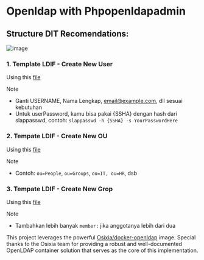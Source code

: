 # Openldap with Phpopenldapadmin

## Structure DIT Recomendations:
![image](https://github.com/user-attachments/assets/6e8eda68-da98-4b6f-bbdf-33a021387f40)

### 1. Template LDIF - Create New User
Using this [file](https://github.com/andreassebayang/OpenLDAP/blob/main/template_add_new_User.ldif)

> [!Note]
> - Ganti USERNAME, Nama Lengkap, email@example.com, dll sesuai kebutuhan
> - Untuk userPassword, kamu bisa pakai {SSHA} dengan hash dari slappasswd, contoh:
>  `slappasswd -h {SSHA} -s YourPasswordHere`


### 2.  Tempate LDIF - Create New OU
Using this [file](https://github.com/andreassebayang/OpenLDAP/blob/main/Template_Add_New_OU.ldif)
> [!Note]
> - Contoh: `ou=People`, `ou=Groups`, `ou=IT, ou=HR`, dsb

### 3.  Tempate LDIF - Create New Grop
Using this [file](https://github.com/andreassebayang/OpenLDAP/blob/main/Template_add_new_group.ldif)
> [!Note]
> - Tambahkan lebih banyak `member:` jika anggotanya lebih dari  dua




This project leverages the powerful [Osixia/docker-openldap](https://github.com/osixia/docker-openldap) image.
Special thanks to the Osixia team for providing a robust and well-documented OpenLDAP container solution that serves as the core of this implementation.

